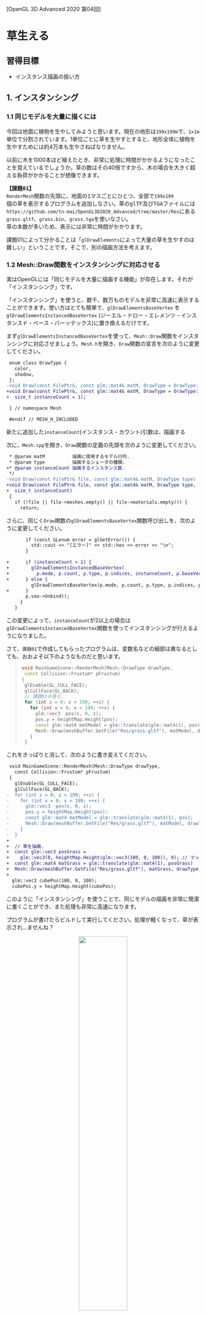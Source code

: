 [OpenGL 3D Advanced 2020 第04回]

# 草生える

## 習得目標

* インスタンス描画の扱い方

## 1. インスタンシング

### 1.1 同じモデルを大量に描くには

今回は地面に植物を生やしてみようと思います。現在の地形は`199x199m`で、`1x1m`単位で分割されています。1単位ごとに草を生やすとすると、地形全体に植物を生やすためには約4万本も生やさねばなりません。

以前に木を1000本ほど植えたとき、非常に処理に時間がかかるようになったことを覚えているでしょうか。草の数はその40倍ですから、木の場合を大きく超える負荷がかかることが想像できます。

<pre class="tnmai_assignment">
<strong>【課題01】</strong>
<code>RenderMesh</code>関数の先頭に、地面の1マスごとにひとつ、全部で<code>199x199</code>個の草を表示するプログラムを追加しなさい。草のglTF及びTGAファイルには
<code>https://github.com/tn-mai/OpenGL3D2020_Advanced/tree/master/Res</code>にある
<code>grass.gltf</code>、<code>grass.bin</code>、<code>grass.tga</code>を使いなさい。
草の本数が多いため、表示には非常に時間がかかります。
</pre>

課題01によって分かることは「`glDrawElements`によって大量の草を生やすのは難しい」ということです。そこで、別の描画方法を考えます。

### 1.2 Mesh::Draw関数をインスタンシングに対応させる

実はOpenGLには「同じモデルを大量に描画する機能」が存在します。それが「インスタンシング」です。

「インスタンシング」を使うと、数千、数万ものモデルを非常に高速に表示することができます。使い方はとても簡単で、`glDrawElementsBaseVertex` を `glDrawElementsInstancedBaseVertex` (ジーエル・ドロー・エレメンツ・インスタンスド・ベース・バーッテックス)に置き換えるだけです。

まず`glDrawElementsInstancedBaseVertex`を使って、`Mesh::Draw`関数をインスタンシングに対応させましょう。`Mesh.h`を開き、`Draw`関数の宣言を次のように変更してください。

```diff
 enum class DrawType {
   color,
   shadow,
 };
-void Draw(const FilePtr&, const glm::mat4& matM, DrawType = DrawType::color);
+void Draw(const FilePtr&, const glm::mat4& matM, DrawType = DrawType::color,
+  size_t instanceCount = 1);

 } // namespace Mesh

 #endif // MESH_H_INCLUDED
```

新たに追加した`instanceCount`(インスタンス・カウント)引数は、描画する

次に、`Mesh.cpp`を開き、`Draw`関数の定義の先頭を次のように変更してください。

```diff
 * @param matM          描画に使用するモデル行列.
 * @param type          描画するシェーダの種類.
+* @param instanceCount 描画するインスタンス数.
 */
-void Draw(const FilePtr& file, const glm::mat4& matM, DrawType type)
+void Draw(const FilePtr& file, const glm::mat4& matM, DrawType type,
+  size_t instanceCount)
 {
   if (!file || file->meshes.empty() || file->materials.empty()) {
     return;
```

さらに、同じく`Draw`関数の`glDrawElementsBaseVertex`関数呼び出しを、次のように変更してください。

```diff
       if (const GLenum error = glGetError()) {
         std::cout << "[エラー]" << std::hex << error << "\n";
       }

+      if (instanceCount > 1) {
+        glDrawElementsInstancedBaseVertex(
+          p.mode, p.count, p.type, p.indices, instanceCount, p.baseVertex);
+      } else {
         glDrawElementsBaseVertex(p.mode, p.count, p.type, p.indices, p.baseVertex);
+      }
       p.vao->Unbind();
     }
   }
```

この変更によって、`instanceCount`が2以上の場合は`glDrawElementsInstancedBaseVertex`関数を使ってインスタンシングが行えるようになりました。

さて、`課題01`で作成してもらったプログラムは、変数名などの細部は異なるとしても、おおよそ以下のようなものだと思います。

>```c++
>void MainGameScene::RenderMesh(Mesh::DrawType drawType,
>  const Collision::Frustum* pFrustum)
>{
>  glEnable(GL_CULL_FACE);
>  glCullFace(GL_BACK);
>  // 課題01の答え.
>  for (int z = 0; z < 199; ++z) {
>    for (int x = 0; x < 199; ++x) {
>      glm::vec3  pos(x, 0, z);
>      pos.y = heightMap.Height(pos);
>      const glm::mat4 matModel = glm::translate(glm::mat4(1), pos);
>      Mesh::Draw(meshBuffer.GetFile("Res/grass.gltf"), matModel, drawType);
>    }
>  }
>```

これをきっぱりと消して、次のように書き変えてください。

```diff
 void MainGameScene::RenderMesh(Mesh::DrawType drawType,
   const Collision::Frustum* pFrustum)
 {
   glEnable(GL_CULL_FACE);
   glCullFace(GL_BACK);
-  for (int z = 0; z < 199; ++z) {
-    for (int x = 0; x < 199; ++x) {
-      glm::vec3  pos(x, 0, z);
-      pos.y = heightMap.Height(pos);
-      const glm::mat4 matModel = glm::translate(glm::mat4(1), pos);
-      Mesh::Draw(meshBuffer.GetFile("Res/grass.gltf"), matModel, drawType);
-    }
-  }
+
+  // 草を描画.
+  const glm::vec3 posGrass =
+    glm::vec3(0, heightMap.Height(glm::vec3(100, 0, 100)), 0); // マップ中央の高さに表示.
+  const glm::mat4 matGrass = glm::translate(glm::mat4(1), posGrass)
+  Mesh::Draw(meshBuffer.GetFile("Res/grass.gltf"), matGrass, drawType, 199*199);
+
  glm::vec3 cubePos(100, 0, 100);
  cubePos.y = heightMap.Height(cubePos);
```

このように「インスタンシング」を使うことで、同じモデルの描画を非常に簡潔に書くことができ、また処理も非常に高速になります。

プログラムが書けたらビルドして実行してください。処理が軽くなって、草が表示され…ませんね？

<p align="center">
<img src="images/04_result_0.png" width="50%" /><br>
</p>

### 1.3 インスタンシング用の頂点シェーダ

「「置き換えるだけ」と言ったな。あれは嘘だ。」

申し訳ありません。関数を置き換えるだけではなく、インスタンシングに対応したシェーダを使う必要があります。草用のシェーダなので「草シェーダ」と呼びましょう。

草はインスタンシングによって広範囲に表示されますが、個々の草はスタティックメッシュだと考えられます。そのため、`StaticMesh.vert`と`StaticMesh.frag`をコピーして、インスタンシングに対応させるのがよいでしょう。

ということで、まずは頂点シェーダを作成します。プロジェクトの`Res`フォルダに`Grass.vert`というファイルを追加してください。そして、`StaticMesh.vert`のプログラム全体をコピーして、追加した`Grass.vert`に貼り付けてください。

続いて、貼り付けたプログラムをインスタンシングに対応させていきます。まず地形のサイズを表す定数を追加します。`Grass.vert`を開き、`matShadow`ユニフォーム変数の定義の下に、次のプログラムを追加してください。

```diff
 uniform mat4 matMVP;
 uniform mat4 matModel;
 uniform mat4 matShadow;
+
+const ivec2 mapSize = ivec2(200, 200); // マップの大きさ.

 /**
 * Grass vertex shader.
 */
```

インスタンシングによって描画する個々のモデルのことを、「インスタンス」といいます。先に書いたプログラムでは「`199x199`個のインスタンスを描画」しているわけです。

>**【描画する草の数が200x200ではない理由】**<br>
>`200x200`は頂点の数です。草は頂点の間に作られるため、縦横がひとつ少なくなって`199x199`になるのです。

インスタシング描画では、シェーダはインスタンスの数だけ実行されます。「何番目のインスタンスを処理しているか」は`gl_InstanceID`(ジーエル・インスタンス・アイディー)という変数を見れば分かるようになっています。

この`gl_InstanceID`を利用して、草を生やす位置を調整します。具体的には`+X`(プラス・エックス)方向について、`gl_InstanceID`が`1`増えるごとに`1m`ずつずらします。そして`199`個ごと`0m`に戻します。

同様に`+Z`(プラス・ゼット)方向について、`gl_InstanceID`が`199`増えるごとに`1m`ずらします。例えば`gl_InstanceID`が`451`の場合、草を生やす位置は`+X`方向に`51m`、`+Z`方向に`2m`ずらした位置になります。

これを割り算と余りを使って言い換えると、「`+X`方向に`(gl_InstanceID % 199)m`、`+Z`方向に`(gl_InstanceID / 199)m`ずらした位置」となります。

それでは、`outPosition`と`gl_Position`を計算するプログラムを、次のように変更してください。

```diff
   outTexCoord = vTexCoord;
   outNormal = normalize(matNormal * vNormal);
+
+  // 草を生やす位置を計算.
+  float x = float(gl_InstanceID % (mapSize.x - 1));
+  float z = float(gl_InstanceID / (mapSize.y - 1));
+  vec3 instancePosition = vPosition + vec3(x, 0, z);
+
-  outPosition = vec3(matModel * vec4(vPosition, 1.0));
+  outPosition = vec3(matModel * vec4(instancePosition, 1.0));
   outShadowPosition = vec3(matShadow * vec4(outPosition, 1.0)) * 0.5 + 0.5;
   outShadowPosition.z -= 0.0005;
-  gl_Position = matMVP * (matModel * vec4(vPosition, 1.0));
+  gl_Position = matMVP * (matModel * vec4(instancePosition, 1.0));
 }
```

### 1.4 インスタンシング用のフラグメントシェーダ

続いてフラグメントシェーダを作成します。プロジェクトの`Res`フォルダに`Grass.frag`というファイルを追加してください。そして、`StaticMesh.frag`のプログラム全体をコピーして、追加した`Grass.frag`に貼り付けてください。

`StaticMesh.frag`は、アクターの周辺にあるライトを最大8個選び出し、それらを使ってライティングを行います。しかし、インスタンシングではユニフォーム変数を変更できません。そのため、すべての草のインスタンスについて、適切なライトを選ぶことは困難です。

そこで、地形シェーダ(`Terrain.vert`、`Terrain.frag`)で使っている、「ライトインデックスバッファ」を流用しようと思います。

「ライトインデックスバッファ」には、`1x1`mの地形ごとに、その地形に影響するライトの番号が格納されています。インスタンスの頂点座標を「ライトインデックスバッファ」の添え字に使えば、影響するライトの番号を得ることができるはずです。

さっそく、草シェーダを「ライトインデックスバッファ」を使うように書き換えましょう。`Grass.frag`を開き、次のようにライトインデックス変数を「ライトインデックスバッファ」で置き換えてください。

```diff
 out vec4 fragColor;

 uniform sampler2D texColor;

 uniform sampler2DShadow texShadow;
-
-uniform int pointLightCount;
-uniform int pointLightIndex[8];
-
-uniform int spotLightCount;
-uniform int spotLightIndex[8];
+uniform isamplerBuffer texPointLightIndex; // ポイントライトのインデックスバッファ
+uniform isamplerBuffer texSpotLightIndex; // スポットライトのインデックスバッファ
+
+const ivec2 mapSize = ivec2(200, 200); // マップの大きさ

 struct AmbientLight
 {
   vec4 color;
 };
```

>**【マップの大きさについて】**<br>
>もし`Terrain.tga`が`200x200`ではない場合、`mapSize`の値を`Terrain.tga`の大きさと同じ値に変更してください。

続いて、ライトの番号を「ライトインデックスバッファ」から取得するように書き換えます。まずはポイントライトの`for`文を、次のように変更してください。

```diff
   float power = max(dot(normal, -directionalLight.direction.xyz), 0.0);
   lightColor += directionalLight.color.rgb * power * shadow;

+  // ワールド座標から添え字を計算.
+  int offset = int(inPosition.z) * (mapSize.x - 1) + int(inPosition.x);
+
+  // 添え字offsetを使って、ポイントライトのインデックスバッファからライト番号を取得.
+  ivec4 pointLightIndex = texelFetch(texPointLightIndex, offset);
-  for (int i = 0; i < pointLightCount; ++i) {
+  for (int i = 0; i < 4; ++i) {
     int id = pointLightIndex[i];
+    if (id < 0) { // 番号が0未満の場合、それ以上ライト番号は入っていない.
+      break;
+    }
     vec3 lightVector = pointLight[id].position.xyz - inPosition;
     vec3 lightDir = normalize(lightVector);
     float cosTheta = clamp(dot(normal, lightDir), 0.0, 1.0);
```

同様に、スポットライトの`for`文を、次のように変更してください。

```diff
     float intensity = 1.0 / (1.0 + dot(lightVector, lightVector));
     lightColor += pointLight[id].color.rgb * cosTheta * intensity;
   }

+  // 添え字offsetを使って、スポットライトのインデックスバッファからライト番号を取得.
+  ivec4 spotLightIndex = texelFetch(texSpotLightIndex, offset);
-  for (int i = 0; i < spotLightCount; ++i) {
+  for (int i = 0; i < 4; ++i) {
     int id = spotLightIndex[i];
+    if (id < 0) { // 番号が0未満の場合、それ以上ライト番号は入っていない.
+      break;
+    }
     vec3 lightVector = spotLight[id].posAndInnerCutOff.xyz - inPosition;
```

これで、ライティングに「ライトインデックスバッファ」が使われるようになりました。

### 1.5 草シェーダを読み込む

作成した草シェーダを読み込みます。最初にシェーダ管理用の変数を追加しましょう。`Mesh.h`を開き、次のプログラムを追加してください。

```diff
   const Shader::ProgramPtr& GetSkeletalShadowShader() const {
     return progSkeletalShadow; }
+  const Shader::ProgramPtr& GetGrassShader() const { return progGrass; }
+  const Shader::ProgramPtr& GetGrassShadowShader() const { return progGrassShadow; }

 private:
   BufferObject vbo;
   BufferObject ibo;
   GLintptr vboEnd = 0;
   GLintptr iboEnd = 0;
   std::unordered_map<std::string, FilePtr> files;
   Shader::ProgramPtr progStaticMesh;
   Shader::ProgramPtr progTerrain;
   Shader::ProgramPtr progWater;
   Shader::ProgramPtr progShadow;
   Shader::ProgramPtr progNonTexturedShadow;
   Shader::ProgramPtr progSkeletalShadow;
+
+  // 草シェーダ
+  Shader::ProgramPtr progGrass;
+  Shader::ProgramPtr progGrassShadow;

   // スケルタル・アニメーションに対応したシェーダーを保持するメンバ変数.
   Shader::ProgramPtr progSkeletalMesh;
```

次はシェーダを読み込み、シェーダ管理用変数に格納します。`Mesh.cpp`を開き、`Buffer::Init`関数に次のプログラムを追加してください。

```diff
   if (progWater->IsNull()) {
     return false;
   }
+
+  // 草シェーダを読み込む.
+  progGrass = Shader::Program::Create("Res/Grass.vert", "Res/Grass.frag");
+  progGrassShadow = Shader::Program::Create(
+    "Res/Grass.vert", "Res/NoTexturedShadow.frag");
+  if (progGrass->IsNull() || progGrassShadow->IsNull()) {
+    return false;
+  }

   progShadow  = Shader::Program::Create("Res/StaticMesh.vert", "Res/Shadow.frag");
   progNonTexturedShadow  = Shader::Program::Create(
     "Res/StaticMesh.vert", "Res/NonTexturedShadow.frag");
```

<br>

### 1.6 草シェーダにデータを転送できるようにする

新しいシェーダを追加するときは、そのシェーダのユニフォーム変数にもデータが転送されるようにしておくべきです。`Buffer`クラスには、`SetViewProjectionMatirix`を始めとする`4`つのデータ転送関数があります。そのすべてに、草シェーダへデータを転送する能力を追加します。

`Buffer::SetViewProjectionMatrix`関数の定義に、次のプログラムを追加してください。

```diff
   progTerrain->SetViewProjectionMatrix(matVP);
   progWater->Use();
   progWater->SetViewProjectionMatrix(matVP);
+  progGrass->Use();
+  progGrass->SetViewProjectionMatrix(matVP);
   glUseProgram(0);
 }

 /**
 * シェーダに影用のビュー・プロジェクション行列を設定する.
```

`Buffer::SetShadowViewProjectionMatrix`関数の定義に、次のプログラムを追加してください。

```diff
 void Buffer::SetShadowViewProjectionMatrix(const glm::mat4& matVP) const
 {
+  // 影以外のシェーダには影用VP行列として設定.
   progStaticMesh->Use();
   progStaticMesh->SetShadowViewProjectionMatrix(matVP);
   progSkeletalMesh->Use();
   progSkeletalMesh->SetShadowViewProjectionMatrix(matVP);
   progTerrain->Use();
   progTerrain->SetShadowViewProjectionMatrix(matVP);
   progWater->Use();
   progWater->SetShadowViewProjectionMatrix(matVP);
+  progGrass->Use();
+  progGrass->SetShadowViewProjectionMatrix(matVP);
+
+  // 影シェーダには通常のVP行列として設定.
   progShadow->Use();
   progShadow->SetViewProjectionMatrix(matVP);
   progNonTexturedShadow->Use();
   progNonTexturedShadow->SetViewProjectionMatrix(matVP);
   progSkeletalShadow->Use();
   progSkeletalShadow->SetViewProjectionMatrix(matVP);
+  progGrassShadow->Use();
+  progGrassShadow->SetViewProjectionMatrix(matVP);
   glUseProgram(0);
 }
```

`Buffer::SetCameraPosition`関数の定義に、次のプログラムを追加してください。

```diff
   progTerrain->SetCameraPosition(pos);
   progWater->Use();
   progWater->SetCameraPosition(pos);
+  progGrass->Use();
+  progGrass->SetCameraPosition(pos);
   glUseProgram(0);
 }

 /**
 * シェーダーにアプリが起動してからの経過時間を設定する.
```

次が最後のデータ転送関数です。`Buffer::SetTime`関数の定義に、次のプログラムを追加してください。

```diff
   progTerrain->SetTime(ftime);
   progWater->Use();
   progWater->SetTime(ftime);
+  progGrass->Use();
+  progGrass->SetTime(ftime);
   glUseProgram(0);
 }

 /**
 * 影用テクスチャをGLコンテキストに割り当てる.
```

これで、草シェーダのユニフォーム変数に、データが転送されるようになりました。

### 1.7 HeightMapクラスに草メッシュ作成機能を追加する

「ライトインデックスバッファ」は`HeightMap`(ハイトマップ)クラスの管理下にあります。ですから、メッシュが草シェーダを使えるように設定する作業は、ハイトマップクラスで行うのがよいでしょう。

この「草シェーダを設定する」関数の名前は`SetupGrassShader`(セットアップ・グラス・シェーダ)としましょうか。`Terrain.h`を開き、`HeightMap`クラスの定義に次のプログラムを追加してください。

```diff
   bool CreateWaterMesh(Mesh::Buffer& meshBuffer,
     const char* meshName, float waterLevel) const;
+  void SetupGrassShader(const Mesh::Buffer& meshBuffer, const char* meshName) const;
   void UpdateLightIndex(const ActorList& lights);

 private:
   std::string name;                ///< 元になった画像ファイル名.
```

続いて関数定義を行います。`SetupGrassShader`は「シェーダを管理するメッシュバッファ」、「草シェーダの設定先メッシュの名前」という2つの引数を受け取ります。<br>`Terrain.cpp`を開き、`HeightMap::CreateWaterMesh`関数の定義の下に、次のプログラムを追加してください。

```diff
   meshBuffer.AddMesh(meshName, p, m);

   return true;
 }
+
+/**
+* メッシュに草シェーダを割り当てる.
+*
+* @param meshBuffer メッシュ取得元のメッシュバッファ.
+* @param meshName   メッシュファイル名.
+*/
+void HeightMap::SetupGrassShader(const Mesh::Buffer& meshBuffer,
+  const char* meshName) const
+{
+  // 割当先のメッシュを取得.
+  Mesh::FilePtr mesh = meshBuffer.GetFile(meshName);
+  if (!mesh) {
+    return;
+  }
+
+  // 0番目のマテリアルを取得.
+  Mesh::Material& m = mesh->materials[0];
+
+  // マテリアル0番に草シェーダを割り当てる.
+  m.program = meshBuffer.GetGrassShader();
+  m.progShadow = meshBuffer.GetGrassShadowShader();
+
+  // テクスチャ4と5にライトインデックスバッファを割り当てる.
+  m.texture[4] = lightIndex[0];
+  m.texture[5] = lightIndex[1];
+}

 /**
 * ライトインデックスを更新する.
```

これで草シェーダを使った草メッシュを作れるようになりました。

### 1.8 草シェーダをセットアップする

それでは、実際に草シェーダをセットアップしましょう。`MainGameScene.cpp`を開き、`MainGameScene::Initialize`関数の水面メッシュを作成するプログラムの下に、次のプログラムを追加してください。

```diff
   if (!heightMap.CreateWaterMesh(meshBuffer, "Water", -15)) {
     return false;
   }
+  heightMap.SetupGrassShader(meshBuffer, "Res/grass.gltf");

   // パーティクル・システムを初期化する.
   particleSystem.Init(10000);
```

これで`Res/grass.gltf`メッシュは草シェーダを使うようになるはずです。

それから、ライトのデータが草シェーダにも転送されるようにしましょう。ライトバッファをシェーダにバインドするプログラムに、次のプログラムを追加してください。

```diff
   lightBuffer.Init(1);
   lightBuffer.BindToShader(meshBuffer.GetStaticMeshShader());
   lightBuffer.BindToShader(meshBuffer.GetTerrainShader());
   lightBuffer.BindToShader(meshBuffer.GetWaterShader());
+  lightBuffer.BindToShader(meshBuffer.GetGrassShader());

   glm::vec3 startPos(95, 0, 105);
   startPos.y = heightMap.Height(startPos);
```

プログラムが書けたらビルドして実行してください。以下の画像にように大量の草が表示され、なおかつ`for`文で表示していたときと比べて十分に処理が軽くなっていたら成功です。

<p align="center">
<img src="images/04_result_1.png" width="50%" /><br>
</p>

<div style="page-break-after: always"></div>

## 2. 草を地面に生やす

### 2.1 高さマップテクスチャを読み込む

`gl_InstanceID`によって、水平方向の草の位置はうまく設定できるようになりました。しかし、いまのところ、全ての草が同じ高さに表示されています。これは、草シェーダで地面の高さを設定していないからです。草は地面から生えているべきなので、高さを設定できるように草シェーダを修正しましょう。

地面の高さは「高さマップ」という白黒画像に書かれているのでした。この画像をテクスチャにして、草シェーダで読み込めば、地面の高さに草を描画できるはずです。

まずは高さマップテクスチャ用の変数を追加します。変数名は`texHeightMap`(テックス・ハイトマップ)とします。`Terrain.h`を開き、`HeightMap`クラスの定義に次のプログラムを追加してください。

```diff
   std::string name;                ///< 元になった画像ファイル名.
   glm::ivec2 size = glm::ivec2(0); ///< ハイトマップの大きさ.
   std::vector<float> heights;      ///< 高さデータ.
+  Texture::Image2DPtr texHeightMap;///< ハイトマップテクスチャ.
   Texture::BufferPtr lightIndex[2];///< ライトインデックスバッファ.
```

`texHeightMap`に高さマップ画像を読み込みましょう。`Terrain.cpp`を開き、`HeightMap::LoadFromFile`関数に、次のプログラムを追加してください。

```diff
   if (!Texture::LoadImage2D(path, &imageData)) {
     std::cerr << "[エラー]" << __func__ << ": ハイトマップを読み込めませんでした.\n";
     return false;
   }
+  texHeightMap = Texture::Image2D::Create(path);

   name = path;

   // 画像の大きさを保存.
```

そして、草シェーダをセットアップするときに`texHeightMap`も設定するようにします。`HeightMap::SetupGrassShader`関数に、次のプログラムを追加してください。

```diff
   // マテリアル0番に草シェーダを割り当てる.
   m.program = meshBuffer.GetGrassShader();
   m.progShadow = meshBuffer.GetGrassShadowShader();
+
+  // テクスチャ1に高さマップテクスチャを割り当てる.
+  m.texture[1] = texHeightMap;

   // テクスチャ4と5にライトインデックスバッファを割り当てる.
   m.texture[4] = lightIndex[0];
   m.texture[5] = lightIndex[1];
```

これで高さマップテクスチャの準備は完了です。

### 2.2 草シェーダで高さを設定する

草シェーダに、高さマップテクスチャから「地面の高さ」を取得する関数を追加します。関数名は`Height`(ハイト)とします。

高さの取得方法については`HeightMap::Height`関数と全く同じ方法を使います。高さを調べたい座標を含む`1x1`mブロックの四隅の高さを取得し、ブロック原点と座標間の距離の比率で合成します。

>**【高さの求め方】**<br>
>地形の高さの求め方についての詳細は、2019年度第07回のテキスト「是の多陀用幣流之國を修理固め成せ」を参照してください。テキストは以下のサイトにあります。<br>
>`https://github.com/tn-mai/OpenGL3D2019/tree/master/Doc`

`Grass.vert`を開き、`matShadow`ユニフォーム変数の定義の下に、次のプログラムを追加してください。

```diff
 uniform mat4 matMVP;
 uniform mat4 matModel;
 uniform mat4 matShadow;
+
+// テクスチャサンプラ.
+uniform sampler2D texHeightMap;

 const ivec2 mapSize = ivec2(200, 200); // マップの大きさ.
+const float heightScale = 50; // 高さの拡大率.
+const float baseLevel = 0.5; // 高さ0とみなす値.
+
+/**
+* 地面の高さを取得する.
+*
+* @param pos 高さを取得する座標.
+*
+* @return 座標posの地面の高さ.
+*/
+float Height(vec3 pos)
+{
+  // 取得する位置がマップサイズを超えないようにする.
+  // iposMin: 1x1mブロックの左下座標
+  // iposMax: 1x1mブロックの右上座標
+  ivec2 iposMin = ivec2(pos.xz);
+  iposMin.y = (mapSize.y - 2) - iposMin.y;
+  iposMin = max(ivec2(0), iposMin);
+  ivec2 iposMax = min(mapSize - 1, iposMin + ivec2(1));
+
+  // 左上頂点からの相対座標を計算.
+  vec2 offset = fract(pos.xz);
+
+  // 4点の高さから座標posの高さを計算.
+  // h0 -- h1
+  // |  /  |
+  // h2 -- h3
+  float h1 = texelFetch(texHeightMap, iposMax, 0).r;
+  float h2 = texelFetch(texHeightMap, iposMin, 0).r;
+  float height;
+  if (offset.x + offset.y < 1.0) {
+    float h0 = texelFetch(texHeightMap, ivec2(iposMin.x, iposMax.y), 0).r;
+    height = h0 + (h1 - h0) * offset.x + (h2 - h0) * offset.y;
+  } else {
+    float h3 = texelFetch(texHeightMap, ivec2(iposMax.x, iposMin.y), 0).r;
+    height = h3 + (h2 - h3) * (1.0 - offset.x) + (h1 - h3) * (1.0 - offset.y);
+  }
+  return (height - baseLevel) * heightScale;
+}

 /**
 * Grass vertex shader.
 */
 void main()
```

<pre class="tnmai_assignment">
<strong>【課題02】</strong>
「高さの拡大率」と「高さ0とみなす値」は、<code>MainGameScene.cpp</code>において高さマップを読み込むときに指定した値を等しくなければなりません。<code>MainGameScene.cpp</code>で<code>HeightMap::LoadFromFile</code>関数を呼び出している部分を探して、その第2、第3引数と同じ値を<code>Grass.vert</code>の<code>heightScale</code>と<code>baseLevel</code>に指定しなさい。
</pre>

それでは、`Height`関数を使って草の高さを設定しましょう。

```diff
   // 草を生やす位置を計算.
   float x = float(gl_InstanceID % (mapSize.x - 1));
   float z = float(gl_InstanceID / (mapSize.y - 1));
   vec3 instancePosition = vPosition + vec3(x, 0, z);
+  instancePosition.y += Height(instancePosition);

   outPosition = vec3(matModel * vec4(instancePosition, 1.0));
   outShadowPosition = vec3(matShadow * vec4(outPosition, 1.0)) * 0.5 + 0.5;
```

これで、草が地面から生えるようになるはずです。

### 2.3 高さマップのサンプラをテクスチャイメージユニットに割り当てる

おっと、追加したサンプラをテクスチャイメージユニットに割り当てるのを忘れるところでした。`Shader.cpp`を開き、`Program::Reset`関数に次のプログラムを追加してください。

```diff
   if (locTexShadow >= 0) {
     glUniform1i(locTexShadow, shadowTextureBindingPoint);
   }
+
+  // 草シェーダ用のサンプラをテクスチャイメージユニット1番に割り当てる.
+  const GLint locTexHeightMap = glGetUniformLocation(id, "texHeightMap");
+  if (locTexHeightMap) {
+    glUniform1i(locTexHeightMap, 1);
+  }

   glUseProgram(0);
   if (GLenum error = glGetError()) {
```

それから、このプログラムは「モデル行列に地面モデルと同じ行列を使う」ことが必要です。そのために、`MainGameScene::RenderMesh`のモデル行列を変更しなくてはなりません。

`MainGameScene.cpp`を開き、`MainGameScene::RenderMesh`関数を次のように変更してください。

```diff
   glEnable(GL_CULL_FACE);
   glCullFace(GL_BACK);

   // 草を描画.
-  const glm::vec3 posGrass =
-    glm::vec3(0, heightMap.Height(glm::vec3(100, 0, 100)), 0); // マップ中央の高さに表示.
-  const glm::mat4 matGrass = glm::translate(glm::mat4(1), posGrass)
-  Mesh::Draw(meshBuffer.GetFile("Res/grass.gltf"), matGrass, drawType, 199*199);
+  Mesh::Draw(meshBuffer.GetFile("Res/grass.gltf"), glm::mat4(1), drawType, 199*199);

  glm::vec3 cubePos(100, 0, 100);
  cubePos.y = heightMap.Height(cubePos);
```

プログラムが書けたらビルドして実行してください。全ての草が地面から生えていたら成功です。

<p align="center">
<img src="images/04_result_2.png" width="50%" /><br>
</p>

### 2.4 草の位置を調整する

マップの端まで行くと分かるのですが、草は`1x1`mの正方形ブロックの左上から生えています。そのため、画面右端と下端に草が生えていない部分ができてしまいます。

<p align="center">
<img src="images/04_grass_without_offset.png" width="50%" /><br>
</p>

ここに草を生やすには、草が正方形ブロックの中心から生えるようにします。`1x1`mの中心に移動させるには`vec3(0.5, 0.0, 0.5)`を加算すればO.K.です。`Grass.vert`を開き、草を生やす位置を計算するプログラムを、次のように変更してください。

```diff
   // 草を生やす位置を計算.
   float x = float(gl_InstanceID % (mapSize.x - 1));
   float z = float(gl_InstanceID / (mapSize.y - 1));
-  vec3 instancePosition = vPosition + vec3(x, 0, z);
+  vec3 instancePosition = vPosition + vec3(x, 0, z) + vec3(0.5, 0, 0.5);
   instancePosition.y += Height(instancePosition);

   outPosition = vec3(matModel * vec4(instancePosition, 1.0));
   outShadowPosition = vec3(matShadow * vec4(outPosition, 1.0)) * 0.5 + 0.5;
```

プログラムが書けたらビルドして実行してください。マップの右端か下端まで行ったとき、草が生えていない部分がなければ成功です。

<p align="center">
<img src="images/04_grass_with_offset.png" width="50%" /><br>
</p>

### 2.5 草丈マップテクスチャを読み込む

現在は、全ての地面に同じ<ruby>丈<rt>たけ</rt></ruby>の草が生えています。しかし、現実の草はみんな丈が違います。そこで、<ruby>草丈<rt>くさたけ</rt></ruby>を設定できるようにしましょう。高さマップと同じように、草丈マップテクスチャを追加します。

草丈マップ画像の値は「草のY軸方向の拡大率」になります。色が薄ければ草丈が低くなり、色が濃ければ草丈が高くなるわけです。

まずはテクスチャ変数を追加します。変数名は`texGrassHeightMap`(テックス・グラス・ハイトマップ)としましょう。`Terrain.h`を開き、`HeightMap`クラスの定義に次のプログラムを追加してください。

```diff
   glm::ivec2 size = glm::ivec2(0); ///< ハイトマップの大きさ.
   std::vector<float> heights;      ///< 高さデータ.
   Texture::Image2DPtr texHeightMap;///< ハイトマップテクスチャ.
+  Texture::Image2DPtr texGrassHeightMap; ///< 草丈マップテクスチャ.
   Texture::BufferPtr lightIndex[2];///< ライトインデックスバッファ.
```

`texGrassHeightMap`に草丈マップ画像を読み込みましょう。新しく描くのは手間なので、とりあえず「地形比率画像」で代用します。草地を表すグリーンの比率を草丈とみなすことにします。

`Terrain.cpp`を開き、`HeightMap::LoadFromFile`関数に、次のプログラムを追加してください。

```diff
     return false;
   }
   texHeightMap = Texture::Image2D::Create(path);
+  texGrassHeightMap = Texture::Image2D::Create("Res/Terrain_Ratio.tga");
+  if (texGrassHeightMap->IsNull()) {
+    return false;
+  }

   name = path;

   // 画像の大きさを保存.
```

そして、草シェーダをセットアップするときに`texGrassHeightMap`も設定するようにします。`HeightMap::SetupGrassShader`関数に、次のプログラムを追加してください。

```diff
   // テクスチャ1に高さマップテクスチャを割り当てる.
   m.texture[1] = texHeightMap;
+
+  // テクスチャ2に草丈マップテクスチャを割り当てる.
+  m.texture[2] = texGrassHeightMap;

   // マテリアル0番にライトインデックスバッファを割り当てる.
   m.texture[4] = lightIndex[0];
   m.texture[5] = lightIndex[1];
```

### 2.6 草シェーダで草丈を設定する

いよいよ草シェーダで草丈マップを使っていきます。`Grass.vert`を開き、`texHeightMap`サンプラ変数の定義の下に、次のプログラムを追加してください。

```diff
 uniform mat4 matShadow;

 // テクスチャサンプラ.
 uniform sampler2D texHeightMap;
+uniform sampler2D texGrassHeightMap;

 const ivec2 mapSize = ivec2(200, 200); // マップの大きさ.
 const float heightScale = 50; // 高さの拡大率.
 const float baseLevel = 0.5; // 高さ0とみなす値.
```

次に、草丈マップの値を読み取って草丈を変更します。草を生やす位置を計算するプログラムを、次のように変更してください。

```diff
   // 草を生やす位置を計算.
   float x = float(gl_InstanceID % (mapSize.x - 1));
   float z = float(gl_InstanceID / (mapSize.y - 1));
   vec3 instancePosition = vPosition + vec3(x, 0, z) + vec3(0.5, 0, 0.5);
+
+  // 草丈マップ読み取り用テクスチャ座標を計算.
+  // - 地形のZ方向をテクスチャ座標系に変換した後、マップサイズで除算して0～1に変換.
+  vec2 invMapSize = vec2(1) / vec2(mapSize); // 除算を減らすための逆数計算.
+  vec2 tcGrassHeightMap =
+    vec2(instancePosition.x, float(mapSize.y) - instancePosition.z) * invMapSize;
+
+  // 草丈を設定.
+  float grassScale = texture(texGrassHeightMap, tcGrassHeightMap).g;
+  instancePosition.y *= grassScale;
+
+  // 草が地面から生えるようにY座標を補正.
   instancePosition.y += Height(instancePosition);

   outPosition = vec3(matModel * vec4(instancePosition, 1.0));
   outShadowPosition = vec3(matShadow * vec4(outPosition, 1.0)) * 0.5 + 0.5;
```

### 2.7 草丈マップサンプラをテクスチャイメージユニットに割り当てる

追加した草丈マップサンプラをテクスチャイメージユニットに割り当てます。`Shader.cpp`を開き、`Program::Reset`関数に次のプログラムを追加してください。

```diff
   // 草シェーダ用のサンプラをテクスチャイメージユニット1番に割り当てる.
   const GLint locTexHeightMap = glGetUniformLocation(id, "texHeightMap");
   if (locTexHeightMap) {
     glUniform1i(locTexHeightMap, 1);
   }
+  const GLint locTexGrassHeightMap = glGetUniformLocation(id, "texGrassHeightMap");
+  if (locTexGrassHeightMap) {
+    glUniform1i(locTexGrassHeightMap, 2);
+  }

   glUseProgram(0);
   if (GLenum error = glGetError()) {
```

プログラムが書けたらビルドして実行してください。場所によって草丈が異なっていれば成功です。

<p align="center">
<img src="images/04_result_3.png" width="50%" /><br>
</p>

<div style="page-break-after: always"></div>

## 3. 見える範囲だけを描画する

### 3.1 インスタンスデータテクスチャを追加する

インスタンシングによってかなり処理が早くなったとはいえ、4万近いメッシュを描画するのは相当な負荷には違いありません。そこで、画面に映らない部分は描画しないようにしましょう。

インスタンシングに視錐台カリングを組み合わせるには、描画する草の位置をリストアップしなくてはなりません。描画する草の位置は「バッファテクスチャ」に格納することにします。そして、草シェーダでは`gl_InstanceID`を添え字として草の位置を取り出します。

まずは「草の位置」を格納するバッファテクスチャを作りましょう。`Terrain.h`を開き、`HeightMap`クラスに次のプログラムを追加してください。

```diff
   std::vector<float> heights;      ///< 高さデータ.
   Texture::Image2DPtr texHeightMap;///< ハイトマップテクスチャ.
   Texture::Image2DPtr texGrassHeightMap; ///< 草丈マップテクスチャ.
+
+  // 草インスタンスデータ構造体.
+  struct GrassInstanceData {
+    uint8_t x, y, z, w;
+  };
+  Texture::BufferPtr grassInstanceData; ///< 草インスタンスデータバッファ.
+  size_t grassInstanceCount = 0;        ///< 表示する草インスタンスの数.
+
+  // 草丈データ構造体.
+  struct GrassInfo {
+    uint8_t grassHeight; // 草丈.
+    float height;        // 地面の高さ.
+  };
+  std::vector<GrassInfo> grassHeightMap;  ///< 草丈マップ.
+
   Texture::BufferPtr lightIndex[2];///< ライトインデックスバッファ.
```

次にバッファテクスチャを作成します。草インスタンスデータは`uint8_t`4つから構成されます。これをバッファテクスチャの型で表すと`GL_RGBA8UI`(ジーエル・アールジービーエー・はち・ユー・アイ)となります。`UI`は「アンサインド・インテジャー」の短縮形です。

`Terrain.cpp`を開き、`HeightMap::LoadFromFile`関数に、次のプログラムを追加してください。

```diff
   if (texGrassHeightMap->IsNull()) {
     return false;
   }
+
+  // 草インスタンス用のバッファテクスチャを作成.
+  const GLuint maxGrassCount =
+    (texHeightMap->Width() - 1) * (texHeightMap->Height() - 1);
+  grassInstanceData =
+    Texture::Buffer::Create(GL_RGBA8UI, maxGrassCount * 4, nullptr, GL_STREAM_DRAW);
+  if (grassInstanceData->IsNull()) {
+    return false;
+  }

   name = path;

   // 画像の大きさを保存.
```

CPU側で草丈を扱えるように、草丈マップを作成します。ハイトマップを作成するプログラムの下に、次のプログラムを追加してください。

```diff
      heights[offsetY * size.x + x] = (color.r - baseLevel) * scale;
    }
  }
+
+  // 草が生えていない部分を識別するためのデータ(草丈マップ)を作成.
+  {
+    // 草丈マップ画像を読み込む.
+    Texture::ImageData imageData;
+    if (!Texture::LoadImage2D("Res/Terrain_Ratio.tga", &imageData)) {
+      std::cerr << "[エラー]" << __func__ << ": Res/Terrain_Ratio.tgaを読み込めません.\n";
+      return false;
+    }
+    // 画像から草丈マップを作成.
+    grassHeightMap.resize(imageData.data.size(), 0U);
+    for (int y = 0; y < imageData.height; ++y) {
+      const int offsetY = (imageData.height - 1) - y; // 上下反転.
+      for (int x = 0; x < imageData.width; ++x) {
+        const glm::vec4 color = imageData.GetColor(x, y);
+        grassHeightMap[offsetY * imageData.width + x] = GrassInfo{
+          static_cast<uint8_t>(glm::clamp(color.g * 255, 0.0f, 255.0f)),
+          Height(glm::vec3(x + 0.5f, 0, offsetY + 0.5f))
+        };
+      }
+    }
+  }

   name = path;

   // 画像の大きさを保存.
```

それから、今のうちにテクスチャイメージユニットの設定を済ませておきましょう。`Shader.cpp`を開き、`Program::Reset`関数に次のプログラムを追加してください。

```diff
   const GLint locTexGrassHeightMap = glGetUniformLocation(id, "texGrassHeightMap");
   if (locTexGrassHeightMap) {
     glUniform1i(locTexGrassHeightMap, 2);
   }
+  const GLint locTexGrassInstanceData =
+    glGetUniformLocation(id, "texGrassInstanceData");
+  if (locTexGrassInstanceData) {
+    glUniform1i(locTexGrassInstanceData, 3);
+  }

   glUseProgram(0);
   if (GLenum error = glGetError()) {
```

### 3.2 インスタンスデータ更新関数を作成する

草インスタンスデータを更新する関数を作ります。`Terrain.h`を開き、`HeightMap`クラスに次のプログラムを追加してください。

```diff
   bool CreateWaterMesh(Mesh::Buffer& meshBuffer,
     const char* meshName, float waterLevel) const;
   void SetupGrassShader(const Mesh::Buffer& meshBuffer, const char* meshName) const;
+  void UpdateGrassInstanceData(const Collision::Frustum&);
+  size_t GetGrassInstanceCount() const { return grassInstanceCount; }
   void UpdateLightIndex(const ActorList& lights);

 private:
   std::string name;                ///< 元になった画像ファイル名.
```

続いて`Terrain.cpp`を開き、`HeightMap::SetupGrassShader`関数の定義の下に、次のプログラムを追加してください。

```diff
   m.texture[4] = lightIndex[0];
   m.texture[5] = lightIndex[1];
 }

+/**
+* 草インスタンスデータバッファを更新する.
+*
+* @param frustum 表示範囲を表す視錐台.
+*/
+void HeightMap::UpdateGrass(const Collision::Frustum& frustum)
+{
+  std::vector<GrassInstanceData> data;
+  data.reserve(grassInstanceData->Size());
+  for (int z = 0; z < size.y - 1; ++z) {
+    for (int x = 0; x < size.x - 1; ++x) {
+      // 草が生えていない(草丈が0)場合は登録しない.
+      const int n = z * (size.y - 1) + x;
+      if (grassHeightMap[n].grassHeight < 1) {
+        continue;
+      }
+      // 視錐台と衝突した場合のみ登録する.
+      // 草モデルは高さ約1mなので、衝突判定形状は地面から0.5m上に作る.
+      // 地形が平面なら半径は1mで足りるが、垂直方向の変形を考慮して1.3mとする.
+      glm::vec3 p(x + 0.5f, 0, z + 0.5f);
+      p.y = grassHeightMap[n].height + 0.5f;
+      if (Collision::Test(frustum, Collision::Sphere{p, 1.3f})) {
+        data.push_back(GrassInstanceData{
+          static_cast<uint8_t>(x), static_cast<uint8_t>(z), 0, 0 });
+      }
+    }
+  }
+  grassInstanceCount = data.size();
+  grassInstanceData->BufferSubData(
+    0, data.size() * sizeof(GrassInstanceData), data.data());
+}

 /**
 * ライトインデックスを更新する.
```

### 3.3 草インスタンスデータを更新する

作成した草インスタンスデータの更新関数を呼び出します。`MainGameScene.cpp`を開き、`MainGameScene::Render`関数の、カラー描画用ビューフラスタムを作成するプログラムの下に、次のプログラムを追加してください。

```diff
   meshBuffer.BindShadowTexture(fboShadow->GetDepthTexture());

   const Collision::Frustum viewFrustum = Collision::CreateFrustum(camera);
+  heightMap.UpdateGrass(viewFrustum);
   RenderMesh(Mesh::DrawType::color, &viewFrustum);
   particleSystem.Draw(matProj, matView);

   meshBuffer.UnbindShadowTexture();
```

これで草インスタンスデータがGPUメモリに送られるようになります。

### 3.4 草シェーダを草インスタンスデータに対応させる

送られた草インスタンスデータを使うように、草シェーダを修正しましょう。草インスタンスデータは`GL_RGBA8UI`型です。バッファテクスチャからアンサインドな型を読み取るには`usamplerBuffer`(ユー・サンプラ・バッファ)というサンプラを使います。`Grass.vert`を開き、次のプログラムを追加してください。

```diff
 // テクスチャサンプラ.
 uniform sampler2D texHeightMap;
 uniform sampler2D texGrassHeightMap;
+uniform usamplerBuffer texGrassInstanceData;

 const ivec2 mapSize = ivec2(200, 200); // マップの大きさ.
 const float heightScale = 50; // 高さの拡大率.
 const float baseLevel = 0.5; // 高さ0とみなす値.
```

次に、草を生やす位置を、インスタンスデータの値から計算するようにします。草を生やす位置を計算するプログラムを、次のように変更してください。

```diff
   // 草を生やす位置を計算.
+  uvec4 instanceData = texelFetch(texGrassInstanceData, gl_InstanceID);
-  float x = float(gl_InstanceID % (mapSize.x - 1));
-  float z = float(gl_InstanceID / (mapSize.y - 1));
+  float x = float(instanceData.x);
+  float z = float(instanceData.y);
   vec3 instancePosition = vPosition + vec3(x, 0, z) + vec3(0.5, 0, 0.5);

   // 草丈マップ読み取り用テクスチャ座標を計算.
   // - 地形のZ方向をテクスチャ座標系に変換した後、マップサイズで除算して0～1に変換.
```

### 3.5 描画する草インスタンスの数を指定する

最後に、最小限のインスタンス数を描画するように草の描画を修正します。`MainGameScene.cpp`を開き、`MainGameScene::Render`関数を次のように変更してください。

```diff
   glEnable(GL_CULL_FACE);
   glCullFace(GL_BACK);

   // 草を描画.
-  Mesh::Draw(meshBuffer.GetFile("Res/grass.gltf"), glm::mat4(1), drawType, 199*199);
+  Mesh::Draw(meshBuffer.GetFile("Res/grass.gltf"), glm::mat4(1), drawType,
+    heightMap.GetGrassInstanceCount());

  glm::vec3 cubePos(100, 0, 100);
  cubePos.y = heightMap.Height(cubePos);
```

プログラムが書けたらビルドして実行してください。草の生えていない部分があって、これまで以上に処理が軽くなっていれば成功です。

<p align="center">
<img src="images/04_result_4.png" width="50%" /><br>
</p>

<pre class="tnmai_assignment">
<strong>【課題03】</strong>
<code>200x200m</code>の草丈マップ画像を作成し、<code>Terrain_Ratio.tga</code>を置き換えなさい。草丈マップ画像のファイル名は<code>GrassHeightMap.tga</code>としなさい。
</pre>
